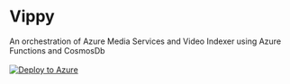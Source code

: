 # Vippy
An orchestration of Azure Media Services and Video Indexer using Azure Functions and CosmosDb
<br>
<br>
[![Deploy to Azure](http://azuredeploy.net/deploybutton.svg)](https://deploy.azure.com/?repository=https://github.com/DarinShapiroMS/Vippy)
